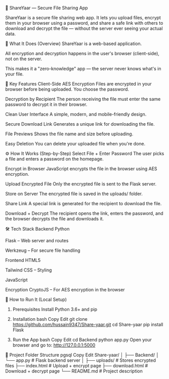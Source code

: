 📁 ShareYaar — Secure File Sharing App


ShareYaar is a secure file sharing web app. It lets you upload files, encrypt them in your browser using a password, and share a safe link with others to download and decrypt the file — without the server ever seeing your actual data.

📌 What It Does (Overview)
ShareYaar is a web-based application.

All encryption and decryption happens in the user's browser (client-side), not on the server.

This makes it a "zero-knowledge" app — the server never knows what's in your file.

🔑 Key Features
Client-Side AES Encryption
Files are encrypted in your browser before being uploaded. You choose the password.

Decryption by Recipient
The person receiving the file must enter the same password to decrypt it in their browser.

Clean User Interface
A simple, modern, and mobile-friendly design.

Secure Download Link
Generates a unique link for downloading the file.

File Previews
Shows the file name and size before uploading.

Easy Deletion
You can delete your uploaded file when you're done.

⚙️ How It Works (Step-by-Step)
Select File + Enter Password
The user picks a file and enters a password on the homepage.

Encrypt in Browser
JavaScript encrypts the file in the browser using AES encryption.

Upload Encrypted File
Only the encrypted file is sent to the Flask server.

Store on Server
The encrypted file is saved in the uploads/ folder.

Share Link
A special link is generated for the recipient to download the file.

Download + Decrypt
The recipient opens the link, enters the password, and the browser decrypts the file and downloads it.

🛠️ Tech Stack
Backend
Python

Flask – Web server and routes

Werkzeug – For secure file handling

Frontend
HTML5

Tailwind CSS – Styling

JavaScript

Encryption
CryptoJS – For AES encryption in the browser

🚀 How to Run It (Local Setup)
1. Prerequisites
Install Python 3.6+ and pip

2. Installation
bash
Copy
Edit
git clone https://github.com/hussain9347/Share-yaar.git
cd Share-yaar
pip install Flask
3. Run the App
bash
Copy
Edit
cd Backend
python app.py
Open your browser and go to: http://127.0.0.1:5000

📁 Project Folder Structure
pgsql
Copy
Edit
Share-yaar/
│
├── Backend/
│   └── app.py           # Flask backend server
│
├── uploads/             # Stores encrypted files
├── index.html           # Upload + encrypt page
├── download.html        # Download + decrypt page
└── README.md            # Project description
